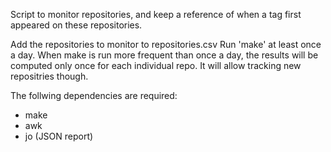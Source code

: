 Script to monitor repositories, and keep a reference of when a tag first appeared on these repositories.

Add the repositories to monitor to repositories.csv
Run 'make' at least once a day. 
When make is run more frequent than once a day, the results will be computed only once for each individual repo. It will allow tracking new repositries though.

The follwing dependencies are required:
- make 
- awk
- jo (JSON report)
